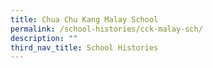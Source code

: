 ```yaml
---
title: Chua Chu Kang Malay School
permalink: /school-histories/cck-malay-sch/
description: ""
third_nav_title: School Histories
---
```

